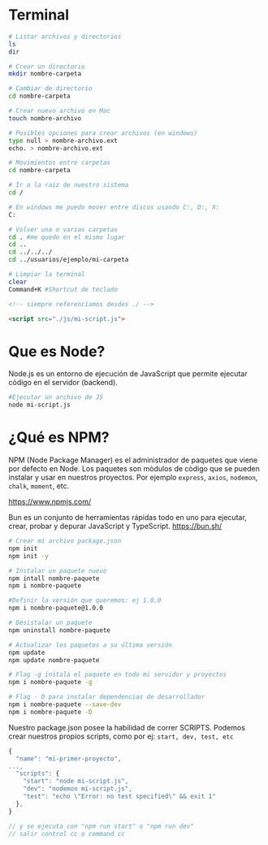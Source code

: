 # Terminal

```bash
# Listar archivos y directorios
ls
dir

# Crear un directorio 
mkdir nombre-carpeta

# Cambiar de directorio
cd nombre-carpeta

# Crear nuevo archivo en Mac
touch nombre-archivo

# Posibles opciones para crear archivos (en windows)
type null > nombre-archivo.ext
echo. > nombre-archivo.ext

# Movimientos entre carpetas 
cd nombre-carpeta

# Ir a la raiz de nuestro sistema
cd /

# En windows me puedo mover entre discos usando C:, D:, X:  
C:

# Volver una o varias carpetas 
cd . #me quedo en el mismo lugar
cd ..
cd ../../../
cd ../usuarios/ejemplo/mi-carpeta

# Limpiar la terminal
clear
Command+K #Shortcut de teclado


```


```html
<!-- siempre referenciamos desdes ./ -->

<script src="./js/mi-script.js">
```

# Que es Node? 

Node.js es un entorno de ejecución de JavaScript que permite ejecutar código en el servidor (backend). 

```bash
#Ejecutar un archivo de JS
node mi-script.js

```

# ¿Qué es NPM?

NPM (Node Package Manager) es el administrador de paquetes que viene por defecto en Node. Los paquetes son mòdulos de còdigo que se pueden instalar y usar en nuestros proyectos. Por ejemplo `express`, `axios`, `nodemon`, `chalk`, `moment`, etc. 

https://www.npmjs.com/

Bun es un conjunto de herramientas rápidas todo en uno para ejecutar, crear, probar y depurar JavaScript y TypeScript. 
https://bun.sh/


```bash
# Crear mi archivo package.json
npm init
npm init -y

# Instalar un paquete nuevo
npm intall nombre-paquete
npm i nombre-paquete

#Definir la versión que queremos: ej 1.0.0
npm i nombre-paquete@1.0.0

# Desistalar un paquete
npm uninstall nombre-paquete

# Actualizar los paquetes a su última versión
npm update
npm update nombre-paquete

# Flag -g instala el paquete en todo mi servidor y proyectos 
npm i nombre-paquete -g

# Flag - D para instalar dependencias de desarrollador 
npm i nombre-paquete --save-dev
npm i nombre-paquete -D
```

Nuestro package.json posee la habilidad de correr SCRIPTS.
Podemos crear nuestros propios scripts, como por ej: `start, dev, test, etc`

```js
{
  "name": "mi-primer-proyecto",
...,
  "scripts": {
    "start": "node mi-script.js",
    "dev": "nodemon mi-script.js",
    "test": "echo \"Error: no test specified\" && exit 1"
  },
}

// y se ejecuta con "npm run start" o "npm run dev"
// salir control cc o command cc
```

